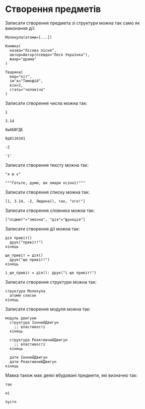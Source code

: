 # Створення предметів

Записати створення предмета зі структури можна так само як виконання
дії:

```мавка
Молекула(атоми=[...])
```

```мавка
Книжка(
  назва="Лісова пісня",
  автор=Автор(псевдо="Леся Українка"),
  жанр="драма"
)
```

```мавка
Тварина(
  вид="кіт",
  імʼя="Тимофій",
  вік=2,
  стать="чоловіча"
)
```

Записати створення числа можна так:

```мавка
1

3.14

0шАБВГДЕ

0д0110101

-2

'ї'
```

Записати створення тексту можна так:

```мавка
"я ю є"

"""Гетьте, думи, ви хмари осінні!"""
```

Записати створення списку можна так:

```мавка
[1, 3.14, -2, Людина(), так, "ого!"]
```

Записати створення словника можна так:

```мавка
["підмет"="змінна", "дія"="функція"]
```

Записати створення дії можна так:

```мавка
дія привіт()
  друк("привіт!")
кінець
```

```мавка
ще_привіт = дія()
  друк("ще привіт!")
кінець
```

```мавка
і_ще_привіт = дія(): друк("і ще привіт!")
```

Записати створення структури можна так:

```мавка
структура Молекула
  атоми список
кінець
```

Записати створення модуля можна так:

```мавка
модуль двигуни
  структура ІоннийДвигун
    ;; властивості
  кінець

  структура РеактивнийДвигун
    ;; властивості
  кінець

  дати ІоннийДвигун
  дати РеактивнийДвигун
кінець
```

Мавка також має деякі вбудовані предмети, які визначно так:

```мавка
так
```

```мавка
ні
```

```мавка
пусто
```

